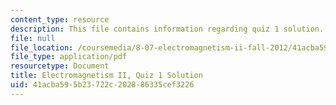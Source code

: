 ```yaml
---
content_type: resource
description: This file contains information regarding quiz 1 solution.
file: null
file_location: /coursemedia/8-07-electromagnetism-ii-fall-2012/41acba595b23722c202886335cef3226_MIT8_07F12_quizsol1.pdf
file_type: application/pdf
resourcetype: Document
title: Electromagnetism II, Quiz 1 Solution
uid: 41acba59-5b23-722c-2028-86335cef3226
---
```

